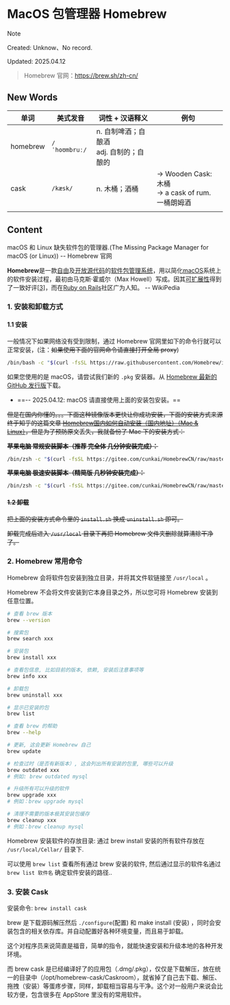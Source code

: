 # MacOS 包管理器 Homebrew

> [!Note]
> 
> Created: Unknow、No record.
> 
> Updated: 2025.04.12



> Homebrew 官网：https://brew.sh/zh-cn/

## New Words


| 单词           | 美式发音              | 词性 + 汉语释义 | 例句 |
|--------------|-------------------|----------------|--------------|
| homebrew | `/ˈhoʊmbruː/` | n. 自制啤酒；自酿酒 <br>adj. 自制的；自酿的 |  |
| cask         | `/kæsk/`          | n. 木桶；酒桶 | → Wooden Cask: 木桶<br />→ a cask of rum. <br />一桶朗姆酒 |
|  |  |  |  |



## Content

macOS 和 Linux 缺失软件包的管理器.(The Missing Package Manager for macOS (or Linux)) -- Homebrew 官网

**Homebrew**是一款[自由](https://zh.wikipedia.org/wiki/自由软件)及[开放源代码](https://zh.wikipedia.org/wiki/开源软件)的[软件包管理系统](https://zh.wikipedia.org/wiki/软件包管理系统)，用以简化[macOS](https://zh.wikipedia.org/wiki/MacOS)系统上的软件安装过程，最初由马克斯·霍威尔（Max Howell）写成。因其[可扩展性](https://zh.wikipedia.org/wiki/可扩展性)得到了一致好评[[3\]](https://zh.wikipedia.org/wiki/Homebrew#cite_note-3)，而在[Ruby on Rails](https://zh.wikipedia.org/wiki/Ruby_on_Rails)社区广为人知。 -- WikiPedia

### 1. 安装和卸载方式
#### 1.1 安装 
一般情况下如果网络没有受到限制，通过 Homebrew 官网里如下的命令行就可以正常安装，(注：~~如果使用下面的官网命令请直接打开全局 proxy~~)

```sh
/bin/bash -c "$(curl -fsSL https://raw.githubusercontent.com/Homebrew/install/HEAD/install.sh)"
```

如果您使用的是 macOS，请尝试我们新的 `.pkg` 安装器。从 [Homebrew 最新的 GitHub 发行版](https://github.com/Homebrew/brew/releases/latest)下载。

- ==-- 2025.04.12: macOS 请直接使用上面的安装包安装。==

~~但是在国内你懂的。。。下面这种镜像版本更快让你成功安装，下面的安装方式来源终于知乎的这篇文章 [Homebrew国内如何自动安装（国内地址）（Mac & Linux）](https://zhuanlan.zhihu.com/p/111014448)，但是为了预防原文丢失，我就备份了 Mac 下的安装方式：~~

~~**苹果电脑 常规安装脚本（推荐 完全体 几分钟安装完成）：**~~

```bash
/bin/zsh -c "$(curl -fsSL https://gitee.com/cunkai/HomebrewCN/raw/master/Homebrew.sh)"
```

~~**苹果电脑 极速安装脚本（精简版 几秒钟安装完成）：**~~

```bash
/bin/zsh -c "$(curl -fsSL https://gitee.com/cunkai/HomebrewCN/raw/master/Homebrew.sh)" speed
```


#### ~~1.2 卸载~~
~~把上面的安装方式命令里的 `install.sh` 换成 `uninstall.sh` 即可。~~ 

~~卸载完成后进入 `/usr/local` 目录下再把 Homebrew 文件夹删除就算清除干净了。~~



### 2. Homebrew 常用命令

Homebrew 会将软件包安装到独立目录，并将其文件软链接至 `/usr/local` 。

Homebrew 不会将文件安装到它本身目录之外，所以您可将 Homebrew 安装到任意位置。

```sh
# 查看 brew 版本
brew --version

# 搜索包
brew search xxx     

# 安装包 
brew install xxx    

# 查看包信息, 比如目前的版本, 依赖, 安装后注意事项等
brew info xxx       

# 卸载包
brew uninstall xxx  

# 显示已安装的包
brew list          

# 查看 brew 的帮助
brew --help          

# 更新, 这会更新 Homebrew 自己
brew update 

# 检查过时（是否有新版本）, 这会列出所有安装的包里, 哪些可以升级
brew outdated xxx   
# 例如: brew outdated mysql

# 升级所有可以升级的软件
brew upgrade xxx    
# 例如：brew upgrade mysql

# 清理不需要的版本极其安装包缓存
brew cleanup xxx    
# 例如：brew cleanup mysql
```
Homebrew 安装软件的存放目录: 通过 brew install 安装的所有软件存放在 `/usr/local/Cellar/` 目录下. 

可以使用 `brew list` 查看所有通过 brew 安装的软件, 然后通过显示的软件名通过 `brew list 软件名` 确定软件安装的路径..


### 3. 安装 Cask
安装命令: `brew install cask`

brew 是下载源码解压然后 `./configure`(配置) 和 make install (安装) ，同时会安装包含的相关依存库。并自动配置好各种环境变量，而且易于卸载。

这个对程序员来说简直是福音，简单的指令，就能快速安装和升级本地的各种开发环境。

而 brew cask 是已经编译好了的应用包（.dmg/.pkg），仅仅是下载解压，放在统一的目录中（/opt/homebrew-cask/Caskroom），就省掉了自己去下载、解压、拖拽（安装）等蛋疼步骤，同样，卸载相当容易与干净。这个对一般用户来说会比较方便，包含很多在 AppStore 里没有的常用软件。

